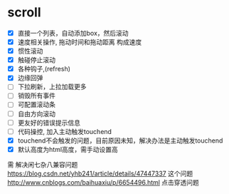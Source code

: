 # scroll

- [x] 直接一个列表，自动添加box，然后滚动
- [x] 速度相关操作, 拖动时间和拖动距离 构成速度
- [x] 惯性滚动
- [x] 触碰停止滚动
- [x] 各种钩子,(refresh)
- [x] 边缘回弹
- [ ] 下拉刷新，上拉加载更多
- [ ] 销毁所有事件
- [ ] 可配置滚动条
- [ ] 自由方向滚动
- [ ] 更友好的错误提示信息
- [ ] 代码操控, 加入主动触发touchend
- [x] touchend不会触发的问题，目前原因未知，解决办法是主动触发touchend
- [x] 默认高度为html高度，需手动设置高

需 解决闲七杂八兼容问题
https://blog.csdn.net/yhb241/article/details/47447337 这个问题
http://www.cnblogs.com/baihuaxiu/p/6654496.html
点击穿透问题

